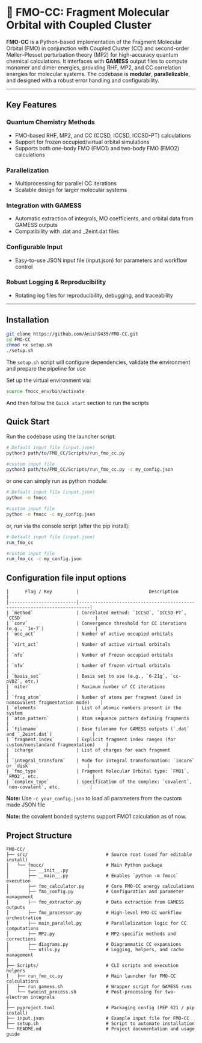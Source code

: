 # 🔬 FMO-CC: Fragment Molecular Orbital with Coupled Cluster

**FMO-CC** is a Python-based implementation of the Fragment Molecular Orbital (FMO) in conjunction with Coupled Cluster (CC) and second-order 
Møller–Plesset perturbation theory (MP2) for high-accuracy quantum chemical calculations. It interfaces with **GAMESS** output files to compute 
monomer and dimer energies, providing RHF, MP2, and CC correlation energies for molecular systems. The codebase is **modular**, **parallelizable**, 
and designed with a robust error handling and configurability.

---

## Key Features

### **Quantum Chemistry Methods**
 - FMO-based RHF, MP2, and CC (CCSD, ICCSD, ICCSD-PT) calculations
 - Support for frozen occupied/virtual orbital simulations
 - Supports both one-body FMO (FMO1) and two-body FMO (FMO2) calculations

### **Parallelization**
 - Multiprocessing for parallel CC iterations
 - Scalable design for larger molecular systems

### **Integration with GAMESS**
 - Automatic extraction of integrals, MO coefficients, and orbital data from GAMESS outputs
 - Compatibility with .dat and _2eint.dat files

### **Configurable Input**
 - Easy-to-use JSON input file (input.json) for parameters and workflow control

### **Robust Logging & Reproducibility**
 - Rotating log files for reproducibility, debugging, and traceability

---


## Installation

```bash
git clone https://github.com/Anish9435/FMO-CC.git
cd FMO-CC
chmod +x setup.sh
./setup.sh
```
The `setup.sh` script will configure dependencies, validate the environment and prepare the pipeline for use

Set up the virtual environment via:

```bash
source fmocc_env/bin/activate
```
And then follow the `Quick start` section to run the scripts

## Quick Start

Run the codebase using the launcher script:

```bash
# Default input file (input.json)
python3 path/to/FMO_CC/Scripts/run_fmo_cc.py

#custom input file
python3 path/to/FMO_CC/Scripts/run_fmo_cc.py -c my_config.json
```
or one can simply run as python module:

```bash
# Default input file (input.json)
python -m fmocc

#custom input file
python -m fmocc -c my_config.json
```
or, run via the console script (after the pip install):

```bash
# Default input file (input.json)
run_fmo_cc

#custom input file
run_fmo_cc -c my_config.json
```

## Configuration file input options

```text
|      Flag / Key         |                          Description                                     |
|-------------------------|--------------------------------------------------------------------------|
| `method`                | Correlated method: `ICCSD`, `ICCSD-PT`, `CCSD`                           |
| `conv`                  | Convergence threshold for CC iterations (e.g., `1e-7`)                   |
| `occ_act`               | Number of active occupied orbitals                                       |
| `virt_act`              | Number of active virtual orbitals                                        |
| `nfo`                   | Number of frozen occupied orbitals                                       |
| `nfv`                   | Number of frozen virtual orbitals                                        |
| `basis_set`             | Basis set to use (e.g., `6-21g`, `cc-pVDZ`, etc.)                        |
| `niter`                 | Maximum number of CC iterations                                          |
| `frag_atom`             | Number of atoms per fragment (used in noncovalent fragmentation mode)    |
| `elements`              | List of atomic numbers present in the system                             |
| `atom_pattern`          | Atom sequence pattern defining fragments                                 |
| `filename`              | Base filename for GAMESS outputs (`.dat` and `_2eint.dat`)               |
| `fragment_index`        | Explicit fragment index ranges (for custom/nonstandard fragmentation)    |
| `icharge`               | List of charges for each fragment                                        |
| `integral_transform`    | Mode for integral transformation: `incore` or `disk`                     |
| `fmo_type`              | Fragment Molecular Orbital type: `FMO1`, `FMO2`, etc.                    |
| `complex_type`          | specification of the complex: `covalent`, `non-covalent`, etc.           |
```
**Note:** Use `-c your_config.json` to load all parameters from the custom made JSON file

**Note:** the covalent bonded systems support FMO1 calculation as of now.

## Project Structure

```text
FMO-CC/
├── src/                             # Source root (used for editable install)
│   └── fmocc/                       # Main Python package
│       ├── __init__.py
│       ├── __main__.py              # Enables `python -m fmocc` execution
│       ├── fmo_calculator.py        # Core FMO-CC energy calculations
│       ├── fmo_config.py            # Configuration and parameter management
│       ├── fmo_extractor.py         # Data extraction from GAMESS outputs
│       ├── fmo_processor.py         # High-level FMO-CC workflow orchestration
│       ├── main_parallel.py         # Parallelization logic for CC computations
│       ├── MP2.py                   # MP2-specific methods and corrections
│       ├── diagrams.py              # Diagrammatic CC expansions
│       └── utils.py                 # Logging, helpers, and cache management
│
├── Scripts/                         # CLI scripts and execution helpers
│   ├── run_fmo_cc.py                # Main launcher for FMO-CC calculations
│   ├── run_gamess.sh                # Wrapper script for GAMESS runs
│   └── twoeint_process.sh           # Post-processing for two-electron integrals
│
├── pyproject.toml                   # Packaging config (PEP 621 / pip install)
├── input.json                       # Example input file for FMO-CC
├── setup.sh                         # Script to automate installation
└── README.md                        # Project documentation and usage guide
```